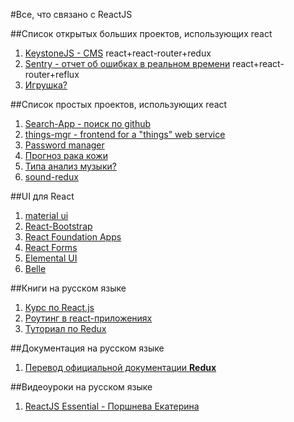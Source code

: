 #Все, что связано с ReactJS

##Список открытых больших проектов, использующих react

1. [KeystoneJS - CMS](https://github.com/keystonejs/keystone) react+react-router+redux
2. [Sentry - отчет об ошибках в реальном времени](https://github.com/getsentry/sentry) react+react-router+reflux
3. [Игрушка?](https://github.com/stipsan/epic)

##Список простых проектов, использующих react

1. [Search-App - поиск по github](https://github.com/ecmadao/Electron-Search-App)
2. [things-mgr - frontend for a "things" web service](https://github.com/blinkmobile/things-mgr)
3. [Password manager](https://github.com/passeme/passeme)
4. [Прогноз рака кожи](https://github.com/Mesoptier/oddspot)
5. [Типа анализ музыки?](https://github.com/cichaczem/music_analyzer)
6. [sound-redux](https://github.com/andrewngu/sound-redux)

##UI для React
1. [material ui](http://www.material-ui.com/)
2. [React-Bootstrap](http://react-bootstrap.github.io/)
3. [React Foundation Apps](https://github.com/akiran/react-foundation-apps)
4. [React Forms](http://prometheusresearch.github.io/react-forms/)
5. [Elemental UI](http://elemental-ui.com/)
6. [Belle](https://github.com/nikgraf/belle/)

##Книги на русском языке
1. [Курс по React.js](https://maxfarseer.gitbooks.io/react-course-ru/content/)
2. [Роутинг в react-приложениях](https://maxfarseer.gitbooks.io/react-router-course-ru/content/)
3. [Туториал по Redux](https://maxfarseer.gitbooks.io/redux-course-ru/content/)

##Документация на русском языке
1. [Перевод официальной документации **Redux**](https://github.com/rajdee/redux-in-russian)

##Видеоуроки на русском языке
1. [ReactJS Essential - Поршнева Екатерина](https://www.youtube.com/playlist?list=PLvItDmb0sZw8HZwaeolxxRq3UGpWM3LgW)
